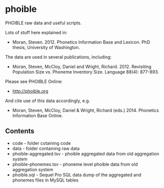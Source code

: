 # phoible

PHOIBLE raw data and useful scripts.

Lots of stuff here explained in:

- Moran, Steven. 2012. Phonetics Information Base and Lexicon. PhD thesis, University of Washington.

The data are used in several publications, including:

- Moran, Steven, McCloy, Daniel and Wright, Richard. 2012. Revisiting Population Size vs. Phoneme Inventory Size. Language 88(4): 877-893.

Please see PHOIBLE Online:

- http://phoible.org

And cite use of this data accordingly, e.g.

- Moran, Steven, McCloy, Daniel & Wright, Richard (eds.) 2014. Phonetics Information Base Online. 

## Contents

- code - folder cotaining code
- data - folder containing raw data
- phoible-aggregated.tsv - phoible aggregated data from old aggregation system
- phoible-phonemes.tsv - phoneme level phoible data from old aggregation system
- phoible.sql - Sequel Pro SQL data dump of the aggregated and phonemes files in MySQL tables



